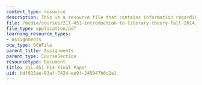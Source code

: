 ```yaml
---
content_type: resource
description: This is a resource file that contains information regarding final paper.
file: /media/courses/21l-451-introduction-to-literary-theory-fall-2014/bdf915ae83af7424ee9f245947b6c2e1_MIT21L_451F14_Final_Paper.pdf
file_type: application/pdf
learning_resource_types:
- Assignments
ocw_type: OCWFile
parent_title: Assignments
parent_type: CourseSection
resourcetype: Document
title: 21L.451 F14 Final Paper
uid: bdf915ae-83af-7424-ee9f-245947b6c2e1
---
```

